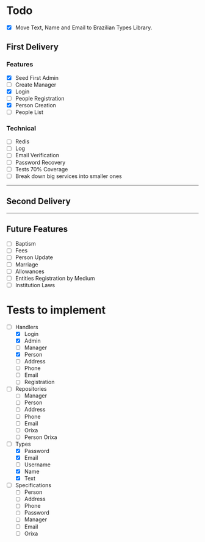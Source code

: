# Todo
- [x] Move Text, Name and Email to Brazilian Types Library.

## First Delivery

### Features
- [x] Seed First Admin
- [ ] Create Manager
- [x] Login
- [ ] People Registration
- [x] Person Creation
- [ ] People List

### Technical
- [ ] Redis
- [ ] Log
- [ ] Email Verification
- [ ] Password Recovery
- [ ] Tests 70% Coverage
- [ ] Break down big services into smaller ones

---

## Second Delivery

---

## Future Features
- [ ] Baptism
- [ ] Fees
- [ ] Person Update
- [ ] Marriage
- [ ] Allowances
- [ ] Entities Registration by Medium
- [ ] Institution Laws

# Tests to implement

- [ ] Handlers
  - [x] Login
  - [x] Admin
  - [ ] Manager
  - [x] Person
  - [ ] Address
  - [ ] Phone
  - [ ] Email
  - [ ] Registration

- [ ] Repositories
    - [ ] Manager
    - [ ] Person
    - [ ] Address
    - [ ] Phone
    - [ ] Email
    - [ ] Orixa
    - [ ] Person Orixa

- [ ] Types
    - [x] Password
    - [x] Email
    - [ ] Username
    - [x] Name
    - [x] Text

- [ ] Specifications
    - [ ] Person
    - [ ] Address
    - [ ] Phone
    - [ ] Password
    - [ ] Manager
    - [ ] Email
    - [ ] Orixa
